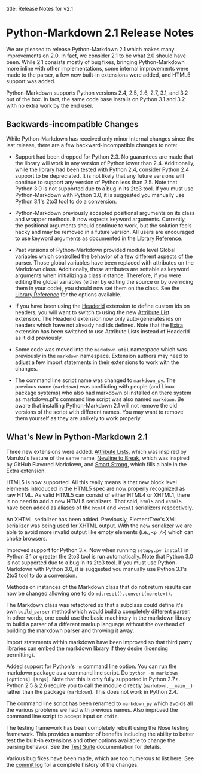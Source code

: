 title:      Release Notes for v2.1

Python-Markdown 2.1 Release Notes
=================================

We are pleased to release Python-Markdown 2.1 which makes many
improvements on 2.0. In fact, we consider 2.1 to be what 2.0 should have been.
While 2.1 consists mostly of bug fixes, bringing Python-Markdown more inline
with other implementations, some internal improvements were made to the parser,
a few new built-in extensions were added, and HTML5 support was added.

Python-Markdown supports Python versions 2.4, 2.5, 2.6, 2.7, 3.1, and 3.2 out
of the box. In fact, the same code base installs on Python 3.1 and 3.2 with no
extra work by the end user.

Backwards-incompatible Changes
------------------------------

While Python-Markdown has received only minor internal changes since the last
release, there are a few backward-incompatible changes to note:

* Support had been dropped for Python 2.3. No guarantees are made that the
library will work in any version of Python lower than 2.4. Additionally, while
the library had been tested with Python 2.4, consider Python 2.4 support to be
depreciated. It is not likely that any future versions will continue to support
any version of Python less than 2.5. Note that Python 3.0 is not supported due
to a bug in its 2to3 tool. If you must use Python-Markdown with Python 3.0, it
is suggested you manually use Python 3.1's 2to3 tool to do a conversion.

* Python-Markdown previously accepted positional arguments on its class and
wrapper methods. It now expects keyword arguments. Currently, the positional
arguments should continue to work, but the solution feels hacky and may be
removed in a future version. All users are encouraged to use keyword arguments
as documented in the [Library Reference](../reference.md).

* Past versions of Python-Markdown provided module level Global variables which
controlled the behavior of a few different aspects of the parser. Those global
variables have been replaced with attributes on the Markdown class.
Additionally, those attributes are settable as keyword arguments when
initializing a class instance. Therefore, if you were editing the global
variables (either by editing the source or by overriding them in your code),
you should now set them on the class. See the
[Library Reference](../reference.md) for the options available.

* If you have been using the [HeaderId](../extensions.md) extension
to define custom ids on headers, you will want to switch to using the new
[Attribute List](../extensions/attr_list.md) extension. The HeaderId extension
now only auto-generates ids on headers which have not already had ids defined.
Note that the [Extra](../extensions/extra.md) extension has been switched to use
Attribute Lists instead of HeaderId as it did previously.

* Some code was moved into the `markdown.util` namespace which was previously
in the `markdown` namespace. Extension authors may need to adjust a few
import statements in their extensions to work with the changes.

* The command line script name was changed to `markdown_py`. The previous name
(`markdown`) was conflicting with people (and Linux package systems) who also
had markdown.pl installed on there system as markdown.pl's command line script
was also named `markdown`. Be aware that installing Python-Markdown 2.1
will not remove the old versions of the script with different names. You
may want to remove them yourself as they are unlikely to work properly.

What's New in Python-Markdown 2.1
---------------------------------

Three new extensions were added. [Attribute Lists](../extensions/attr_list.md),
which was inspired by Maruku's feature of the same name,
[Newline to Break](../extensions/nl2br.md), which was inspired by GitHub
Flavored Markdown, and [Smart Strong](../extensions/smart_strong.md), which
fills a hole in the Extra extension.

HTML5 is now supported. All this really means is that new block level elements
introduced in the HTML5 spec are now properly recognized as raw HTML. As
valid  HTML5 can consist of either HTML4 or XHTML1, there is no need to add a
new HTML5  serializers. That said, `html5` and `xhtml5` have been added as
aliases of the `html4` and `xhtml1` serializers respectively.

An XHTML serializer has been added. Previously, ElementTree's XML serializer
was being used for XHTML output. With the new serializer we are able to avoid
more invalid output like empty elements (i.e., `<p />`) which can choke
browsers.

Improved support for Python 3.x. Now when running `setupy.py install` in
Python 3.1 or greater the 2to3 tool is run automatically. Note that Python 3.0
is not supported due to a bug in its 2to3 tool. If you must use Python-Markdown
with Python 3.0, it is suggested you manually use Python 3.1's 2to3 tool to
do a conversion.

Methods on instances of the Markdown class that do not return results can now
be changed allowing one to do `md.reset().convert(moretext)`.

The Markdown class was refactored so that a subclass could define it's own
`build_parser` method which would build a completely different parser. In
other words, one could use the basic machinery in the markdown library to
build a parser of a different markup language without the overhead of building
the markdown parser and throwing it away.

Import statements within markdown have been improved so that third party
libraries can embed the markdown library if they desire (licensing permitting).

Added support for Python's `-m` command line option. You can run the markdown
package as a command line script. Do `python -m markdown [options] [args]`.
Note that this is only fully supported in Python 2.7+. Python 2.5 & 2.6
require you to call the module directly (`markdown.__main__`) rather than
the package (`markdown`). This does not work in Python 2.4.

The command line script has been renamed to `markdown_py` which avoids all the
various problems we had with previous names.  Also improved the command line
script to accept input on `stdin`.

The testing framework has been completely rebuilt using the Nose testing
framework. This provides a number of benefits including the ability to better
test the built-in extensions and other options available to change the parsing
behavior. See the [Test Suite](../test_suite.md) documentation for details.

Various bug fixes have been made, which are too numerous to list here. See the
[commit log](https://github.com/Python-Markdown/markdown/commits/master) for a
complete history of the changes.

